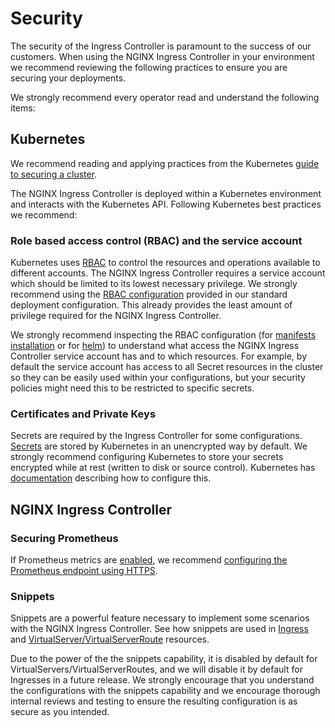 # Security

The security of the Ingress Controller is paramount to the success of our customers. When using the NGINX Ingress Controller in your environment we recommend reviewing the following practices to ensure you are securing your deployments.

We strongly recommend every operator read and understand the following items:

## Kubernetes

We recommend reading and applying practices from the Kubernetes [guide to securing a cluster](https://kubernetes.io/docs/tasks/administer-cluster/securing-a-cluster/).

The NGINX Ingress Controller is deployed within a Kubernetes environment and interacts with the Kubernetes API. Following Kubernetes best practices we recommend:

### Role based access control (RBAC) and the service account

Kubernetes uses [RBAC](https://kubernetes.io/docs/reference/access-authn-authz/rbac/) to control the resources and operations available to different accounts.
The NGINX Ingress Controller requires a service account which should be limited to its lowest necessary privilege.
We strongly recommend using the [RBAC configuration](https://github.com/nginxinc/kubernetes-ingress/blob/master/deployments/rbac/rbac.yaml) provided in our standard deployment configuration.
This already provides the least amount of privilege required for the NGINX Ingress Controller.

We strongly recommend inspecting the RBAC configuration (for [manifests installation](https://github.com/nginxinc/kubernetes-ingress/blob/master/deployments/rbac/rbac.yaml)
or for [helm](https://github.com/nginxinc/kubernetes-ingress/blob/master/deployments/helm-chart/templates/rbac.yaml))
to understand what access the NGINX Ingress Controller service account has and to which resources.
For example, by default the service account has access to all Secret resources in the cluster so they can be easily used within your configurations, but your security policies might need this to be restricted to specific secrets.

### Certificates and Private Keys

Secrets are required by the Ingress Controller for some configurations.
[Secrets](https://kubernetes.io/docs/concepts/configuration/secret/) are stored by Kubernetes in an unencrypted way by default.
We strongly recommend configuring Kubernetes to store your secrets encrypted while at rest (written to disk or source control).
Kubernetes has [documentation](https://kubernetes.io/docs/tasks/administer-cluster/encrypt-data/) describing how to configure this.

## NGINX Ingress Controller

### Securing Prometheus

If Prometheus metrics are [enabled](/nginx-ingress-controller/configuration/global-configuration/command-line-arguments/#cmdoption-enable-prometheus-metrics),
we recommend [configuring the Prometheus endpoint using HTTPS](/nginx-ingress-controller/configuration/global-configuration/command-line-arguments/#cmdoption-prometheus-tls-secret).

### Snippets

Snippets are a powerful feature necessary to implement some scenarios with the NGINX Ingress Controller. See how snippets are used in
[Ingress](/nginx-ingress-controller/configuration/ingress-resources/advanced-configuration-with-snippets/) and [VirtualServer/VirtualServerRoute](/nginx-ingress-controller/configuration/virtualserver-and-virtualserverroute-resources/#using-snippets) resources.

Due to the power of the the snippets capability, it is disabled by default for VirtualServers/VirtualServerRoutes, and we will disable it by default for Ingresses in a future release. We strongly encourage that you understand the configurations with the snippets capability and we encourage thorough internal reviews and testing to ensure the resulting configuration is as secure as you intended.